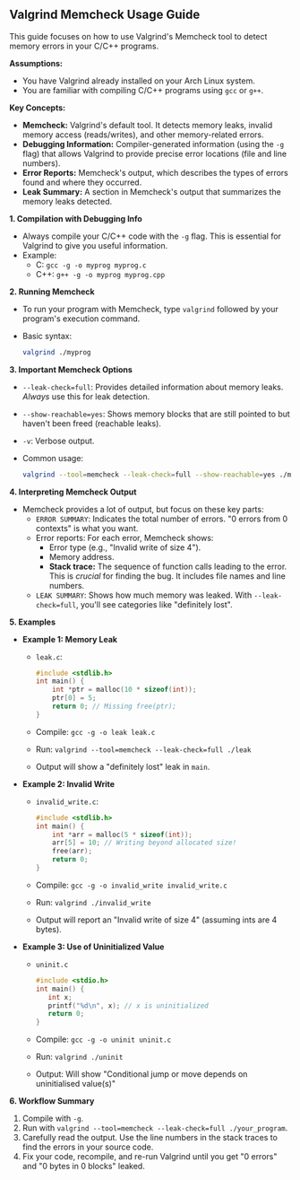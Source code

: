 ## Valgrind Memcheck Usage Guide

This guide focuses on how to use Valgrind's Memcheck tool to detect memory errors in your C/C++ programs.

**Assumptions:**

* You have Valgrind already installed on your Arch Linux system.
* You are familiar with compiling C/C++ programs using `gcc` or `g++`.

**Key Concepts:**

* **Memcheck:** Valgrind's default tool. It detects memory leaks, invalid memory access (reads/writes), and other memory-related errors.
* **Debugging Information:** Compiler-generated information (using the `-g` flag) that allows Valgrind to provide precise error locations (file and line numbers).
* **Error Reports:** Memcheck's output, which describes the types of errors found and where they occurred.
* **Leak Summary:** A section in Memcheck's output that summarizes the memory leaks detected.

**1. Compilation with Debugging Info**

* Always compile your C/C++ code with the `-g` flag. This is essential for Valgrind to give you useful information.
* Example:
    * C:  `gcc -g -o myprog myprog.c`
    * C++: `g++ -g -o myprog myprog.cpp`

**2. Running Memcheck**

* To run your program with Memcheck, type `valgrind` followed by your program's execution command.
* Basic syntax:

    ```bash
    valgrind ./myprog
    ```

**3. Important Memcheck Options**

* `--leak-check=full`:  Provides detailed information about memory leaks.  *Always* use this for leak detection.
* `--show-reachable=yes`:  Shows memory blocks that are still pointed to but haven't been freed (reachable leaks).
* `-v`:  Verbose output.
* Common usage:

    ```bash
    valgrind --tool=memcheck --leak-check=full --show-reachable=yes ./myprog
    ```

**4. Interpreting Memcheck Output**

* Memcheck provides a lot of output, but focus on these key parts:
    * `ERROR SUMMARY`:  Indicates the total number of errors.  "0 errors from 0 contexts" is what you want.
    * Error reports:  For each error, Memcheck shows:
        * Error type (e.g., "Invalid write of size 4").
        * Memory address.
        * **Stack trace:** The sequence of function calls leading to the error.  This is *crucial* for finding the bug.  It includes file names and line numbers.
    * `LEAK SUMMARY`:  Shows how much memory was leaked.  With `--leak-check=full`, you'll see categories like "definitely lost".

**5. Examples**

* **Example 1: Memory Leak**
    * `leak.c`:

        ```c
        #include <stdlib.h>
        int main() {
            int *ptr = malloc(10 * sizeof(int));
            ptr[0] = 5;
            return 0; // Missing free(ptr);
        }
        ```

    * Compile: `gcc -g -o leak leak.c`
    * Run: `valgrind --tool=memcheck --leak-check=full ./leak`
    * Output will show a "definitely lost" leak in `main`.
* **Example 2: Invalid Write**
    * `invalid_write.c`:

        ```c
        #include <stdlib.h>
        int main() {
            int *arr = malloc(5 * sizeof(int));
            arr[5] = 10; // Writing beyond allocated size!
            free(arr);
            return 0;
        }
        ```

    * Compile: `gcc -g -o invalid_write invalid_write.c`
    * Run:  `valgrind ./invalid_write`
    * Output will report an "Invalid write of size 4" (assuming ints are 4 bytes).
* **Example 3: Use of Uninitialized Value**
    * `uninit.c`

        ```c
        #include <stdio.h>
        int main() {
           int x;
           printf("%d\n", x); // x is uninitialized
           return 0;
        }
        ```

    * Compile: `gcc -g -o uninit uninit.c`
    * Run: `valgrind ./uninit`
    * Output:  Will show "Conditional jump or move depends on uninitialised value(s)"

**6. Workflow Summary**

1.  Compile with `-g`.
2.  Run with `valgrind --tool=memcheck --leak-check=full ./your_program`.
3.  Carefully read the output.  Use the line numbers in the stack traces to find the errors in your source code.
4.  Fix your code, recompile, and re-run Valgrind until you get "0 errors" and "0 bytes in 0 blocks" leaked.

